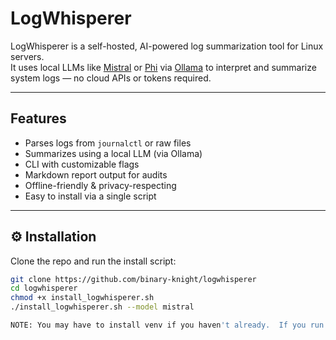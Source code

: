 # LogWhisperer

LogWhisperer is a self-hosted, AI-powered log summarization tool for Linux servers.  
It uses local LLMs like [Mistral](https://ollama.com/library/mistral) or [Phi](https://ollama.com/library/phi) via [Ollama](https://ollama.com) to interpret and summarize system logs — no cloud APIs or tokens required.

---

## Features

- Parses logs from `journalctl` or raw files
- Summarizes using a local LLM (via Ollama)
- CLI with customizable flags
- Markdown report output for audits
- Offline-friendly & privacy-respecting
- Easy to install via a single script

---

## ⚙️ Installation

Clone the repo and run the install script:

```bash
git clone https://github.com/binary-knight/logwhisperer
cd logwhisperer
chmod +x install_logwhisperer.sh
./install_logwhisperer.sh --model mistral

NOTE: You may have to install venv if you haven't already.  If you run the installer and it fails to activate the venv, just rm -rf venv and try the installer again.  

